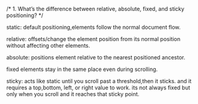 /* 1. What’s the difference between relative, absolute, fixed, and sticky positioning? */

static: default positioning,elements follow the normal document flow. 

relative: offsets/change the element position from its normal position without affecting other elements.

absolute: positions element relative to the nearest positioned ancestor. 

fixed elements stay in the same place even during scrolling.

sticky: acts like static until you scroll past a threshold,then it sticks. and it requires a top,bottom, left, or right value to work. its not always fixed but only when you scroll and it reaches that sticky point.
